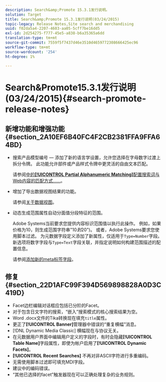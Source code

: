 ```yaml
---
description: Search&amp;Promote 15.3.1发行说明。
solution: Target
title: Search&amp;Promote 15.3.1发行说明(03/24/2015)
topic-legacy: Release Notes,Site search and merchandising
uuid: f02da5a4-2207-4603-aa05-5cff7be16dd5
exl-id: 2d254275-f777-45e5-a838-b6a35365a6dd
translation-type: tm+mt
source-git-commit: 7559f5f7437d46e3510d4659772308666425ec96
workflow-type: tm+mt
source-wordcount: '254'
ht-degree: 1%

---
```


# Search&amp;Promote15.3.1发行说明(03/24/2015){#search-promote-release-notes}

## 新增功能和增强功能 {#section_2A10EF6B40FC4F2CB2381FFA9FFA64BD}

* 搜索产品模型编号 — 添加了新的语言学设置，允许您选择在字母数字过渡上拆分令牌。 此功能允许部件或产品样式令牌中更灵活的自由文本匹配。

   请参阅[中的&#x200B;**[!UICONTROL Partial Alphanumeric Matching]**&#x200B;配置搜索词与Web内容的匹配方式……](../c-about-linguistics-menu/c-about-words-and-language.md#task_351A9144A51F4B41923BDBACDEF3B616)。

* 增加了导出数据视图结果的功能。

   请参阅[关于数据视图](../c-about-reports-menu/c-about-data-views.md#concept_DCA897D074464BC1861AA47B40CC86C3)。

* 动态生成范围属性自动分面值分段特征的范围。

   Adobe Systems当前要求您提供内容标识范围值以执行此操作。 例如，如果价格为10，则生成范围字符串&quot;$10到$20&quot;)。 或者，Adobe Systems要求您使用脚本过滤。 为元数据字段定义添加了新属性，仅适用于`Type=Number`字段。 新选项将数字字段与`Type=Text`字段关联，并指定说明如何构建范围描述的配置信息。

   请参阅[添加新的meta标签字段](../c-about-settings-menu/c-about-metadata-menu.md#task_6DF188C0FC7F4831A4444CA9AFA615E5)。

## 修复 {#section_22D1AFC99F394D569898828A0D3C419D}

* Facet边栏编辑对话框应包括已分阶的Facet。
* 对于包含日文字符的搜索，“嵌入”搜索模式的核心搜索结果为空。
* Word .docx文件的Tika转换现在填充`title`属性。
* 更正了&#x200B;**[!UICONTROL Banner]**&#x200B;管理器中错误的“重复横幅”消息。
* [!DNL Dynamic Media Classic] 横幅现在与协议无关。
* 在元数据用户界面中编辑用户定义的字段时，有时会隐藏&#x200B;**[!UICONTROL Table Name]**&#x200B;字段属性，即使为帐户启用了&#x200B;**[!UICONTROL Dynamic Facets]**。
* **[!UICONTROL Recent Searches]** 不再对非ASCII字符进行多重编码。
* 无需使用脚本过滤即可填充MDI字段。
* 建议中的编码错误。
* “其他已选择的facet”触发器现在可以正确处理复杂的业务规则。
